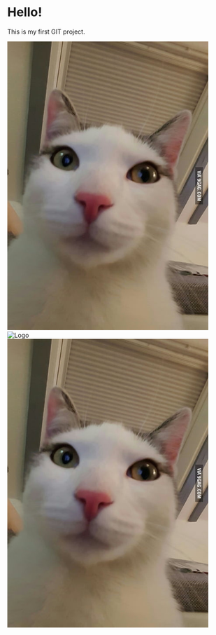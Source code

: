 # Hello!

This is my first GIT project.

![Github Logo](https://github.com/kiirlstsebrakov/TA-21V-lihtsamad-rakendused/blob/main/a9Yv0NK_460s.jpg)
![Logo](/Downloads/Images/CatPicture.jpg)![Logo](/Images/CatPicture.jpg)